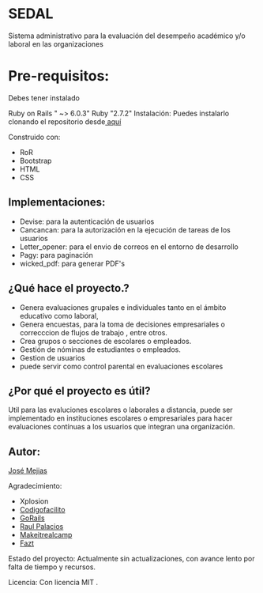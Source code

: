 # SEDAL
Sistema administrativo para la evaluación del desempeño académico y/o laboral en las organizaciones

# Pre-requisitos:
Debes tener instalado

Ruby on Rails " ~> 6.0.3"
Ruby "2.7.2"
Instalación:
Puedes instalarlo clonando el repositorio desde[ aquí](https://github.com/josemejias081/SEDAL " aquí")

Construido con:
- RoR
- Bootstrap
- HTML
- CSS

## Implementaciones:
- Devise: para la autenticación de usuarios
- Cancancan: para la autorización en la ejecución de tareas de los usuarios
- Letter_opener: para el envio de correos en el entorno de desarrollo
- Pagy: para paginación
- wicked_pdf: para generar PDF's

## ¿Qué hace el proyecto.?
- Genera evaluaciones grupales e individuales tanto en el ámbito educativo como laboral,
- Genera encuestas, para la toma de decisiones empresariales o correcccion de flujos de trabajo , entre otros.
- Crea grupos o secciones de escolares o empleados.
- Gestión de nóminas de estudiantes o empleados.
- Gestion de usuarios
- puede servir como control parental en evaluaciones escolares

## ¿Por qué el proyecto es útil?
 Util para las evaluciones escolares o laborales a distancia, puede ser implementado en instituciones escolares o empresariales para hacer evaluaciones contínuas a los usuarios que integran una organización.

## Autor:
[José Mejias](http://https://josemejias081.github.io/portafolio/biografy.html "José Mejias")

Agradecimiento:
- Xplosion
- [ Codigofacilito](https://www.youtube.com/c/codigofacilito " Codigofacilito")
-  [GoRails](https://www.youtube.com/c/GorailsTV "GoRails")
-  [Raul Palacios](https://www.youtube.com/c/RaulPalaciosLopez "Raul Palacios")
- [Makeitrealcamp](https://makeitrealcamp.gitbook.io/ruby-on-rails-5/ "Makeitrealcamp")
- [Fazt](https://www.youtube.com/c/FaztTech "Fazt")

Estado del proyecto:
Actualmente sin actualizaciones, con avance lento por falta de tiempo y recursos.

Licencia:
Con licencia MIT .